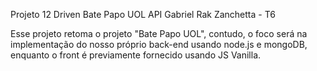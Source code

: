 Projeto 12 Driven
Bate Papo UOL API
Gabriel Rak Zanchetta - T6

Esse projeto retoma o projeto "Bate Papo UOL", contudo, o foco será na implementação do nosso próprio back-end usando node.js e mongoDB, enquanto o front é previamente fornecido usando JS Vanilla.